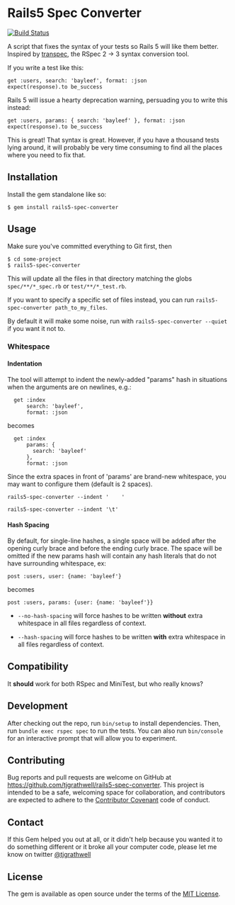 # Rails5 Spec Converter

[![Build Status](https://travis-ci.org/tjgrathwell/rails5-spec-converter.svg?branch=master)](https://travis-ci.org/tjgrathwell/rails5-spec-converter)

A script that fixes the syntax of your tests so Rails 5 will like them better. Inspired by [transpec](https://github.com/yujinakayama/transpec), the RSpec 2 -> 3 syntax conversion tool.

If you write a test like this:

```
get :users, search: 'bayleef', format: :json
expect(response).to be_success
```

Rails 5 will issue a hearty deprecation warning, persuading you to write this instead:

```
get :users, params: { search: 'bayleef' }, format: :json
expect(response).to be_success
```

This is great! That syntax is great. However, if you have a thousand tests lying around, it will probably be very time consuming to find all the places where you need to fix that.

## Installation

Install the gem standalone like so:

    $ gem install rails5-spec-converter

## Usage

Make sure you've committed everything to Git first, then

    $ cd some-project
    $ rails5-spec-converter

This will update all the files in that directory matching the globs `spec/**/*_spec.rb` or `test/**/*_test.rb`.

If you want to specify a specific set of files instead, you can run `rails5-spec-converter path_to_my_files`.

By default it will make some noise, run with `rails5-spec-converter --quiet` if you want it not to.

### Whitespace

#### Indentation

The tool will attempt to indent the newly-added "params" hash in situations when the arguments are on newlines, e.g.:

```
  get :index
      search: 'bayleef',
      format: :json
```

becomes

```
  get :index
      params: {
        search: 'bayleef'
      },
      format: :json
```

Since the extra spaces in front of 'params' are brand-new whitespace, you may want to configure them (default is 2 spaces).

`rails5-spec-converter --indent '    '`

`rails5-spec-converter --indent '\t'`

#### Hash Spacing

By default, for single-line hashes, a single space will be added after the opening curly brace and before the ending curly brace. The space will be omitted if the new params hash will contain any hash literals that do not have surrounding whitespace, ex:

```
post :users, user: {name: 'bayleef'}
```

becomes

```
post :users, params: {user: {name: 'bayleef'}}
```

* `--no-hash-spacing` will force hashes to be written **without** extra whitespace in all files regardless of context.

* `--hash-spacing` will force hashes to be written **with** extra whitespace in all files regardless of context.

## Compatibility

It **should** work for both RSpec and MiniTest, but who really knows?

## Development

After checking out the repo, run `bin/setup` to install dependencies. Then, run `bundle exec rspec spec` to run the tests. You can also run `bin/console` for an interactive prompt that will allow you to experiment.

## Contributing

Bug reports and pull requests are welcome on GitHub at https://github.com/tjgrathwell/rails5-spec-converter. This project is intended to be a safe, welcoming space for collaboration, and contributors are expected to adhere to the [Contributor Covenant](contributor-covenant.org) code of conduct.

## Contact

If this Gem helped you out at all, or it didn't help because you wanted it to do something different or it broke all your computer code, please let me know on twitter [@tjgrathwell](http://twitter.com/tjgrathwell)

## License

The gem is available as open source under the terms of the [MIT License](http://opensource.org/licenses/MIT).

